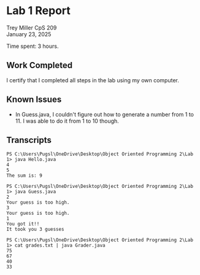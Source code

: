 # Lab 1 Report

Trey Miller
CpS 209  
January 23, 2025

Time spent: 3 hours.

## Work Completed

I certify that I completed all steps in the lab using my own computer.

## Known Issues

* In Guess.java, I couldn't figure out how to generate a number from 1 to 11. I was able to do it from 1 to 10 though.

## Transcripts

```
PS C:\Users\Pugsl\OneDrive\Desktop\Object Oriented Programming 2\Lab 1> java Hello.java
4
5
The sum is: 9
```

```
PS C:\Users\Pugsl\OneDrive\Desktop\Object Oriented Programming 2\Lab 1> java Guess.java                  
2
Your guess is too high.
3
Your guess is too high.
1
You got it!!
It took you 3 guesses
```

```
PS C:\Users\Pugsl\OneDrive\Desktop\Object Oriented Programming 2\Lab 1> cat grades.txt | java Grader.java
75
67
40
33
```

